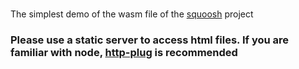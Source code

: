 # 
The simplest demo of the wasm file of the [squoosh](https://github.com/GoogleChromeLabs/squoosh) project

### Please use a static server to access html files. If you are familiar with node, [http-plug](https://github.com/renzhezhilu/http-plug) is recommended
